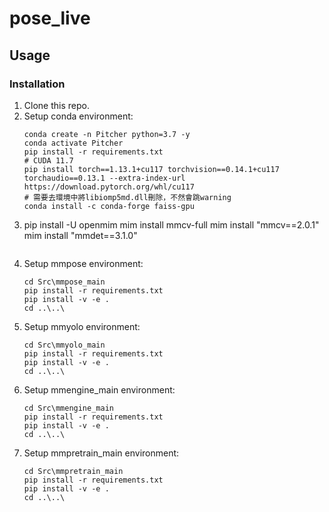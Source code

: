 # pose_live

## Usage
### Installation
1. Clone this repo.
2. Setup conda environment:
    ```
    conda create -n Pitcher python=3.7 -y
    conda activate Pitcher
    pip install -r requirements.txt
    # CUDA 11.7
    pip install torch==1.13.1+cu117 torchvision==0.14.1+cu117 torchaudio==0.13.1 --extra-index-url https://download.pytorch.org/whl/cu117
    # 需要去環境中將libiomp5md.dll刪除，不然會跳warning
    conda install -c conda-forge faiss-gpu
3. 
    pip install -U openmim
    mim install mmcv-full
    mim install "mmcv==2.0.1"
    mim install "mmdet==3.1.0"
    ``` 
4. Setup mmpose environment:
    ```
    cd Src\mmpose_main
    pip install -r requirements.txt
    pip install -v -e .
    cd ..\..\
    ```
5. Setup mmyolo environment:
    ```
    cd Src\mmyolo_main
    pip install -r requirements.txt
    pip install -v -e .
    cd ..\..\
    ```
6. Setup mmengine_main environment:
    ```
    cd Src\mmengine_main
    pip install -r requirements.txt
    pip install -v -e .
    cd ..\..\
    ```
7. Setup mmpretrain_main environment:
    ```
    cd Src\mmpretrain_main
    pip install -r requirements.txt
    pip install -v -e .
    cd ..\..\
    ```
